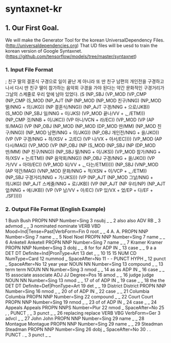 # syntaxnet-kr

## 1. Our First Goal.
We will make the Generator Tool for the korean UniversalDependency Files.(<http://universaldependencies.org>)
That UD files will be uesd to train the korean version of Google Syntaxnet.(<https://github.com/tensorflow/models/tree/master/syntaxnet>)

### 1. Input File Format
; 친구 딸의 결혼식 구경으로 일이 끝난 게 아니라 또 딴 친구 남편의 개인전을 구경하고 나서 다시 딴 친구 딸이 참가하는 음악회 구경을 가야 된다는 약간 문화적인 구경거리가 그날의 스케줄로 우리 앞에 남아 있었다.
(S 	(NP_SBJ 	(VP_MOD 	(VP_CMP 	(NP_CMP 	(S_MOD 	(NP_AJT 	(NP 	(NP_MOD 	(NP_MOD 친구/NNG)
									(NP_MOD 딸/NNG + 의/JKG))
								(NP 결혼식/NNG))
							(NP_AJT 구경/NNG + 으로/JKB))
						(S_MOD 	(NP_SBJ 일/NNG + 이/JKS)
							(VP_MOD 끝나/VV + ᆫ/ETM)))
					(NP_CMP 것/NNB + 이/JKC))
				(VP 아니/VCN + 라/EC))
			(VP_MOD 	(VP 	(AP 또/MAG)
					(VP 	(NP_OBJ 	(NP_MOD 	(NP_MOD 	(DP_MOD 딴/MM)
									(NP_MOD 친구/NNG))
								(NP_MOD 남편/NNG + 의/JKG))
							(NP_OBJ 개인전/NNG + 을/JKO))
						(VP 	(VP 구경/NNG + 하/XSV + 고/EC)
							(VP 나/VX + 아서/EC))))
				(VP_MOD 	(AP 다시/MAG)
					(VP_MOD 	(VP 	(NP_OBJ 	(NP 	(S_MOD 	(NP_SBJ 	(NP 	(DP_MOD 딴/MM)
												(NP 친구/NNG))
											(NP_SBJ 딸/NNG + 이/JKS))
										(VP_MOD 참가/NNG + 하/XSV + 는/ETM))
									(NP 음악회/NNG))
								(NP_OBJ 구경/NNG + 을/JKO))
							(VP 가/VV + 아야/EC))
						(VP_MOD 되/VV + ᆫ다는/ETM)))))
		(NP_SBJ 	(VNP_MOD 	(AP 약간/MAG)
				(VNP_MOD 문화/NNG + 적/XSN + 이/VCP + ᆫ/ETM))
			(NP_SBJ 구경거리/NNG + 가/JKS)))
	(VP 	(NP_AJT 	(NP_MOD 그날/NNG + 의/JKG)
			(NP_AJT 스케줄/NNG + 로/JKB))
		(VP 	(NP_AJT 	(NP 우리/NP)
				(NP_AJT 앞/NNG + 에/JKB))
			(VP 	(VP 남/VV + 아/EC)
				(VP 있/VX + 었/EP + 다/EF + ./SF)))))

### 2. Output File Format (English Example)
1	Bush	Bush	PROPN	NNP	Number=Sing	3	nsubj	_	_
2	also	also	ADV	RB	_	3	advmod	_	_
3	nominated	nominate	VERB	VBD	Mood=Ind|Tense=Past|VerbForm=Fin	0	root	_	_
4	A.	A.	PROPN	NNP	Number=Sing	7	name	_	_
5	Noel	Noel	PROPN	NNP	Number=Sing	7	name	_	_
6	Anketell	Anketell	PROPN	NNP	Number=Sing	7	name	_	_
7	Kramer	Kramer	PROPN	NNP	Number=Sing	3	dobj	_	_
8	for	for	ADP	IN	_	13	case	_	_
9	a	a	DET	DT	Definite=Ind|PronType=Art	13	det	_	_
10	15	15	NUM	CD	NumType=Card	12	nummod	_	SpaceAfter=No
11	-	-	PUNCT	HYPH	_	12	punct	_	SpaceAfter=No
12	year	year	NOUN	NN	Number=Sing	13	compound	_	_
13	term	term	NOUN	NN	Number=Sing	3	nmod	_	_
14	as	as	ADP	IN	_	16	case	_	_
15	associate	associate	ADJ	JJ	Degree=Pos	16	amod	_	_
16	judge	judge	NOUN	NN	Number=Sing	13	nmod	_	_
17	of	of	ADP	IN	_	19	case	_	_
18	the	the	DET	DT	Definite=Def|PronType=Art	19	det	_	_
19	District	District	PROPN	NNP	Number=Sing	16	nmod	_	_
20	of	of	ADP	IN	_	22	case	_	_
21	Columbia	Columbia	PROPN	NNP	Number=Sing	22	compound	_	_
22	Court	Court	PROPN	NNP	Number=Sing	19	nmod	_	_
23	of	of	ADP	IN	_	24	case	_	_
24	Appeals	Appeals	PROPN	NNPS	Number=Plur	22	nmod	_	SpaceAfter=No
25	,	,	PUNCT	,	_	3	punct	_	_
26	replacing	replace	VERB	VBG	VerbForm=Ger	3	advcl	_	_
27	John	John	PROPN	NNP	Number=Sing	29	name	_	_
28	Montague	Montague	PROPN	NNP	Number=Sing	29	name	_	_
29	Steadman	Steadman	PROPN	NNP	Number=Sing	26	dobj	_	SpaceAfter=No
30	.	.	PUNCT	.	_	3	punct	_	_  